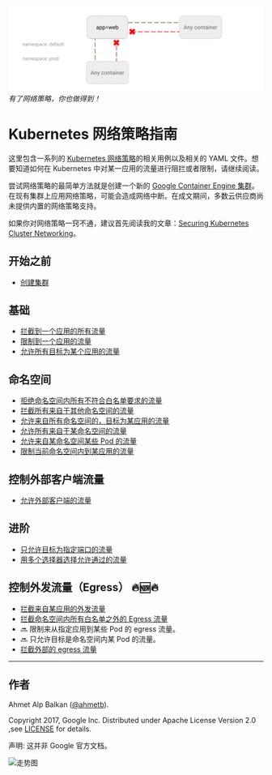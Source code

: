 ![You can get stuff like this](img/1.gif)
_有了网络策略，你也做得到！_

# Kubernetes 网络策略指南

这里包含一系列的 [Kubernetes 网络策略](https://kubernetes.io/docs/concepts/services-networking/network-policies/)的相关用例以及相关的 YAML 文件。想要知道如何在 Kubernetes 中对某一应用的流量进行阻拦或者限制，请继续阅读。

尝试网络策略的最简单方法就是创建一个新的 [Google Container Engine 集群](https://cloud.google.com/container-engine)。在现有集群上应用网络策略，可能会造成网络中断。在成文期间，多数云供应商尚未提供内置的网络策略支持。

如果你对网络策略一窍不通，建议首先阅读我的文章：[Securing Kubernetes Cluster Networking](https://ahmet.im/blog/kubernetes-network-policy/)。

## 开始之前

- [创建集群](00-create-cluster.md)

## 基础

- [拦截到一个应用的所有流量](01-deny-all-traffic-to-an-application.md)
- [限制到一个应用的流量](02-limit-traffic-to-an-application.md)
- [允许所有目标为某个应用的流量](02a-allow-all-traffic-to-an-application.md)

## 命名空间

- [拒绝命名空间内所有不符合白名单要求的流量](03-deny-all-non-whitelisted-traffic-in-the-namespace.md)
- [拦截所有来自于其他命名空间的流量](04-deny-traffic-from-other-namespaces.md)
- [允许来自所有命名空间的，目标为某应用的流量](05-allow-traffic-from-all-namespaces.md)
- [允许所有来自于某命名空间的流量](06-allow-traffic-from-a-namespace.md)
- [允许来自某命名空间某些 Pod 的流量](07-allow-traffic-from-some-pods-in-another-namespace.md)
- [限制当前命名空间内到某应用的流量](08-limit-traffic-to-an-application-to-current-namespace.md)

## 控制外部客户端流量

- [允许外部客户端的流量](08-allow-external-traffic.md)

## 进阶

- [只允许目标为指定端口的流量](09-allow-traffic-only-to-a-port-number.md)
- [用多个选择器选择允许通过的流量](10-allowing-traffic-with-multiple-selectors.md)

## 控制外发流量（Egress） 🔥🆕🔥

- [拦截来自某应用的外发流量](11-deny-egress-traffic-from-an-application.md)
- [拦截命名空间内所有白名单之外的 Egress 流量](12-deny-all-non-whitelisted-traffic-from-the-namespace.md)
- 🔜 限制来从指定应用到某些 Pod 的 egress 流量。
- 🔜 只允许目标是命名空间内某 Pod 的流量。
- [拦截外部的 egress 流量](14-deny-external-egress-traffic.md)

-----

## 作者

Ahmet Alp Balkan ([@ahmetb](https://twitter.com/ahmetb)).

Copyright 2017, Google Inc. Distributed under Apache License Version 2.0 ,see [LICENSE](LICENSE) for details.

声明: 这并非 Google 官方文档。

![走势图](https://starcharts.herokuapp.com/ahmetb/kubernetes-networkpolicy-tutorial.svg)
